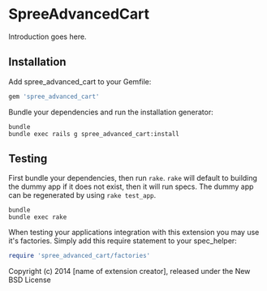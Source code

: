SpreeAdvancedCart
=================

Introduction goes here.

Installation
------------

Add spree_advanced_cart to your Gemfile:

```ruby
gem 'spree_advanced_cart'
```

Bundle your dependencies and run the installation generator:

```shell
bundle
bundle exec rails g spree_advanced_cart:install
```

Testing
-------

First bundle your dependencies, then run `rake`. `rake` will default to building the dummy app if it does not exist, then it will run specs. The dummy app can be regenerated by using `rake test_app`.

```shell
bundle
bundle exec rake
```

When testing your applications integration with this extension you may use it's factories.
Simply add this require statement to your spec_helper:

```ruby
require 'spree_advanced_cart/factories'
```

Copyright (c) 2014 [name of extension creator], released under the New BSD License

